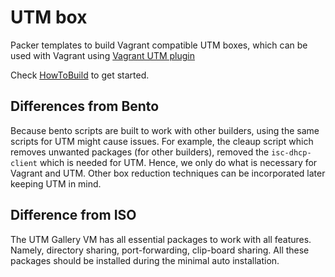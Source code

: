 # UTM box

Packer templates to build Vagrant compatible UTM boxes,
which can be used with Vagrant using [Vagrant UTM plugin](https://naveenrajm7.github.io/vagrant_utm)

Check [HowToBuild](./HowToBuild/DebianUTM.md) to get started.

## Differences from Bento

Because bento scripts are built to work with other builders, 
using the same scripts for UTM might cause issues.
For example, the cleaup script which removes unwanted packages (for other builders),
removed the ```isc-dhcp-client``` which is needed for UTM.
Hence, we only do what is necessary for Vagrant and UTM.
Other box reduction techniques can be incorporated later keeping UTM in mind.


## Difference from ISO

The UTM Gallery VM has all essential packages to work with all features.
Namely, directory sharing, port-forwarding, clip-board sharing.
All these packages should be installed during the minimal auto installation.

